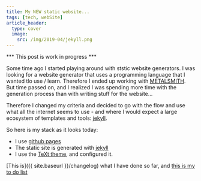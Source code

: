 ```yaml
---
title: My NEW static website...
tags: [tech, webSite]
article_header:
  type: cover
  image:
    src: /img/2019-04/jekyll.png
---
```


*** This post is work in progress ***

Some time ago I started playing around with ststic website generators. I was looking for a website generator that uses a programming language that I wanted tlo use / learn. Therefore I ended up working with [METALSMITH](https://metalsmith.io/). But time passed on, and I realized I was spending more time with the generation process than with writing stuff for the website...

Therefore I changed my criteria and decided to go with the flow and use what all the internet seems to use - and where I would expect a large ecosystem of templates and tools: [jekyll](https://jekyllrb.com/).

So here is my stack as it looks today:

* I use [github pages](https://pages.github.com/)
* The static site is generated with [jekyll](https://jekyllrb.com/)
* I use the [TeXt theme](https://tianqi.name/jekyll-TeXt-theme/), and configured it.

[This is]({{ site.baseurl }}/changelog) what I have done so far, and [this is my to do list]({{site.baseurl}}/todo)

